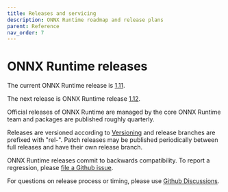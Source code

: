 ```yaml
---
title: Releases and servicing
description: ONNX Runtime roadmap and release plans
parent: Reference
nav_order: 7
---
```


# ONNX Runtime releases

The current ONNX Runtime release is [1.11](https://github.com/microsoft/onnxruntime/releases/tag/v1.11.1).

The next release is ONNX Runtime release [1.12](https://github.com/microsoft/onnxruntime/projects/9).

Official releases of ONNX Runtime are managed by the core ONNX Runtime team and packages are published roughly quarterly. 

Releases are versioned according to [Versioning](https://github.com/microsoft/onnxruntime/blob/faxu-doc-updates/docs/Versioning.md) and release branches are prefixed with "rel-". Patch releases may be published periodically between full releases and have their own release branch.

ONNX Runtime releases commit to backwards compatibility. To report a regression, please [file a Github issue](https://github.com/microsoft/onnxruntime/issues/new/choose).

For questions on release process or timing, please use [Github Discussions](https://github.com/microsoft/onnxruntime/discussions).

